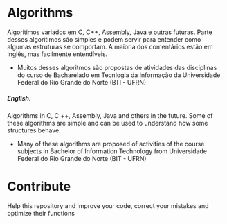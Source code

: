 # Algorithms
Algoritimos variados em C, C++, Assembly, Java e outras futuras. Parte desses algoritimos são simples e podem servir para entender como algumas estruturas se comportam. A maioria dos comentários estão em inglês, mas facilmente entendíveis. 

- Muitos desses algoritmos são propostas de atividades das disciplinas do curso de Bacharelado em Tecnlogia da Informação da Universidade Federal do Rio Grande do Norte (BTI - UFRN)

##### English:
Algorithms in C, C ++, Assembly, Java and others in the future. Some of these algorithms are simple and can be used to understand how some structures behave.

- Many of these algorithms are proposed of activities of the course subjects in Bachelor of Information Technology from Universidade Federal do Rio Grande do Norte (BIT - UFRN)

# Contribute
Help this repository and improve your code, correct your mistakes and optimize their functions
